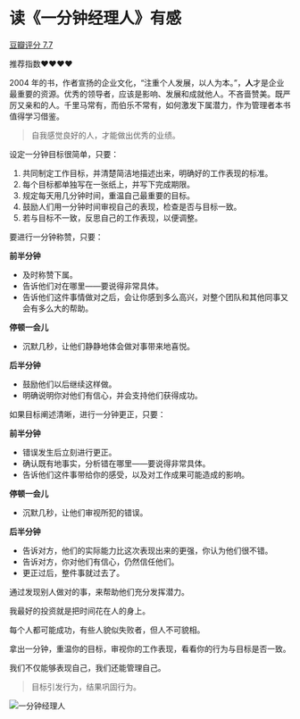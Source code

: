 # 读《一分钟经理人》有感


[豆瓣评分 7.7](https://book.douban.com/subject/1082725/)

推荐指数❤❤❤❤

2004 年的书，作者宣扬的企业文化，“注重个人发展，以人为本。”，**人**才是企业最重要的资源。优秀的领导者，应该是影响、发展和成就他人。不吝啬赞美。既严厉又亲和的人。千里马常有，而伯乐不常有，如何激发下属潜力，作为管理者本书值得学习借鉴。

> 自我感觉良好的人，才能做出优秀的业绩。

设定一分钟目标很简单，只要：

  1. 共同制定工作目标，并清楚简洁地描述出来，明确好的工作表现的标准。
  2. 每个目标都单独写在一张纸上，并写下完成期限。
  3. 规定每天用几分钟时间，重温自己最重要的目标。
  4. 鼓励人们用一分钟时间审视自己的表现，检查是否与目标一致。
  5. 若与目标不一致，反思自己的工作表现，以便调整。
   
要进行一分钟称赞，只要：
  
  **前半分钟**
   - 及时称赞下属。
   - 告诉他们对在哪里——要说得非常具体。
   - 告诉他们这件事情做对之后，会让你感到多么高兴，对整个团队和其他同事又会有多么大的帮助。
  
  **停顿一会儿**
   - 沉默几秒，让他们静静地体会做对事带来地喜悦。
  
  **后半分钟**
   - 鼓励他们以后继续这样做。
   - 明确说明你对他们有信心，并会支持他们获得成功。
  
如果目标阐述清晰，进行一分钟更正，只要：
  
  **前半分钟**
   - 错误发生后立刻进行更正。
   - 确认既有地事实，分析错在哪里——要说得非常具体。
   - 告诉他们这件事带给你的感受，以及对工作成果可能造成的影响。
  
  **停顿一会儿**
   - 沉默几秒，让他们审视所犯的错误。
  
  **后半分钟**
   - 告诉对方，他们的实际能力比这次表现出来的更强，你认为他们很不错。
   - 告诉对方，你对他们有信心，仍然信任他们。
   - 更正过后，整件事就过去了。
 
  通过发现别人做对的事，来帮助他们充分发挥潜力。
  
  我最好的投资就是把时间花在人的身上。
  
  每个人都可能成功，有些人貌似失败者，但人不可貌相。
  
  拿出一分钟，重温你的目标，审视你的工作表现，看看你的行为与目标是否一致。
  
  我们不仅能够表现自己，我们还能管理自己。
  
  > 目标引发行为，结果巩固行为。

  ![一分钟经理人](https://image.ericzzz.com/2023/10/18/e0cf72b7-d603-415f-91ff-d96856d61eba.jpg)
